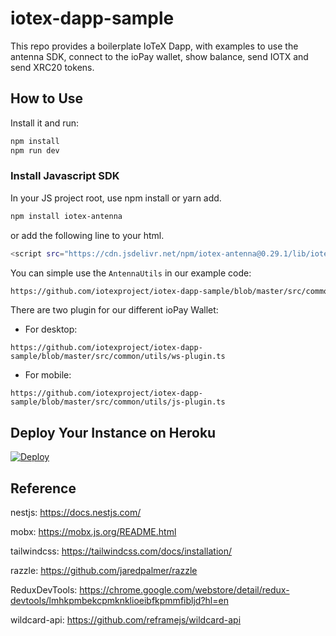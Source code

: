# iotex-dapp-sample

This repo provides a boilerplate IoTeX Dapp, with examples to use the antenna SDK, connect to the ioPay wallet, show balance, send IOTX and send XRC20 tokens.

## How to Use

Install it and run:

```bash
npm install
npm run dev
```

### Install Javascript SDK

In your JS project root, use npm install or yarn add.

```bash
npm install iotex-antenna
```

or add the following line to your html.

```bash
<script src="https://cdn.jsdelivr.net/npm/iotex-antenna@0.29.1/lib/iotex-antenna.browser.min.js"></script>
```

You can simple use the `AntennaUtils` in our example code:

```bash
https://github.com/iotexproject/iotex-dapp-sample/blob/master/src/common/utils/antanna.ts
```

There are two plugin for our different ioPay Wallet:

- For desktop:

```
https://github.com/iotexproject/iotex-dapp-sample/blob/master/src/common/utils/ws-plugin.ts
```

- For mobile:

```
https://github.com/iotexproject/iotex-dapp-sample/blob/master/src/common/utils/js-plugin.ts
```

## Deploy Your Instance on Heroku

<a href="https://heroku.com/deploy?template=https://github.com/iotexproject/iotex-dapp-sample">
  <img src="https://www.herokucdn.com/deploy/button.svg" alt="Deploy">
</a>

## Reference

nestjs: https://docs.nestjs.com/

mobx: https://mobx.js.org/README.html

tailwindcss: https://tailwindcss.com/docs/installation/

razzle: https://github.com/jaredpalmer/razzle

ReduxDevTools: https://chrome.google.com/webstore/detail/redux-devtools/lmhkpmbekcpmknklioeibfkpmmfibljd?hl=en

wildcard-api: https://github.com/reframejs/wildcard-api
